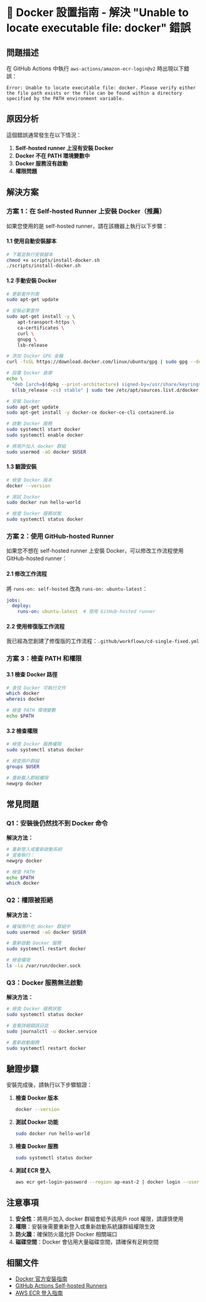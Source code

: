 # 🐳 Docker 設置指南 - 解決 "Unable to locate executable file: docker" 錯誤

## 問題描述

在 GitHub Actions 中執行 `aws-actions/amazon-ecr-login@v2` 時出現以下錯誤：

```
Error: Unable to locate executable file: docker. Please verify either the file path exists or the file can be found within a directory specified by the PATH environment variable.
```

## 原因分析

這個錯誤通常發生在以下情況：

1. **Self-hosted runner 上沒有安裝 Docker**
2. **Docker 不在 PATH 環境變數中**
3. **Docker 服務沒有啟動**
4. **權限問題**

## 解決方案

### 方案 1：在 Self-hosted Runner 上安裝 Docker（推薦）

如果您使用的是 self-hosted runner，請在該機器上執行以下步驟：

#### 1.1 使用自動安裝腳本

```bash
# 下載並執行安裝腳本
chmod +x scripts/install-docker.sh
./scripts/install-docker.sh
```

#### 1.2 手動安裝 Docker

```bash
# 更新套件列表
sudo apt-get update

# 安裝必要套件
sudo apt-get install -y \
    apt-transport-https \
    ca-certificates \
    curl \
    gnupg \
    lsb-release

# 添加 Docker GPG 金鑰
curl -fsSL https://download.docker.com/linux/ubuntu/gpg | sudo gpg --dearmor -o /usr/share/keyrings/docker-archive-keyring.gpg

# 設置 Docker 倉庫
echo \
  "deb [arch=$(dpkg --print-architecture) signed-by=/usr/share/keyrings/docker-archive-keyring.gpg] https://download.docker.com/linux/ubuntu \
  $(lsb_release -cs) stable" | sudo tee /etc/apt/sources.list.d/docker.list > /dev/null

# 安裝 Docker
sudo apt-get update
sudo apt-get install -y docker-ce docker-ce-cli containerd.io

# 啟動 Docker 服務
sudo systemctl start docker
sudo systemctl enable docker

# 將用戶加入 docker 群組
sudo usermod -aG docker $USER
```

#### 1.3 驗證安裝

```bash
# 檢查 Docker 版本
docker --version

# 測試 Docker
sudo docker run hello-world

# 檢查 Docker 服務狀態
sudo systemctl status docker
```

### 方案 2：使用 GitHub-hosted Runner

如果您不想在 self-hosted runner 上安裝 Docker，可以修改工作流程使用 GitHub-hosted runner：

#### 2.1 修改工作流程

將 `runs-on: self-hosted` 改為 `runs-on: ubuntu-latest`：

```yaml
jobs:
  deploy:
    runs-on: ubuntu-latest  # 使用 GitHub-hosted runner
```

#### 2.2 使用修復版工作流程

我已經為您創建了修復版的工作流程：`.github/workflows/cd-single-fixed.yml`

### 方案 3：檢查 PATH 和權限

#### 3.1 檢查 Docker 路徑

```bash
# 查找 Docker 可執行文件
which docker
whereis docker

# 檢查 PATH 環境變數
echo $PATH
```

#### 3.2 檢查權限

```bash
# 檢查 Docker 服務權限
sudo systemctl status docker

# 檢查用戶群組
groups $USER

# 重新載入群組權限
newgrp docker
```

## 常見問題

### Q1：安裝後仍然找不到 Docker 命令

**解決方法：**
```bash
# 重新登入或重新啟動系統
# 或者執行：
newgrp docker

# 檢查 PATH
echo $PATH
which docker
```

### Q2：權限被拒絕

**解決方法：**
```bash
# 確保用戶在 docker 群組中
sudo usermod -aG docker $USER

# 重新啟動 Docker 服務
sudo systemctl restart docker

# 檢查權限
ls -la /var/run/docker.sock
```

### Q3：Docker 服務無法啟動

**解決方法：**
```bash
# 檢查 Docker 服務狀態
sudo systemctl status docker

# 查看詳細錯誤日誌
sudo journalctl -u docker.service

# 重新啟動服務
sudo systemctl restart docker
```

## 驗證步驟

安裝完成後，請執行以下步驟驗證：

1. **檢查 Docker 版本**
   ```bash
   docker --version
   ```

2. **測試 Docker 功能**
   ```bash
   sudo docker run hello-world
   ```

3. **檢查 Docker 服務**
   ```bash
   sudo systemctl status docker
   ```

4. **測試 ECR 登入**
   ```bash
   aws ecr get-login-password --region ap-east-2 | docker login --username AWS --password-stdin 728951503024.dkr.ecr.ap-east-2.amazonaws.com
   ```

## 注意事項

1. **安全性**：將用戶加入 docker 群組會給予該用戶 root 權限，請謹慎使用
2. **權限**：安裝後需要重新登入或重新啟動系統讓群組權限生效
3. **防火牆**：確保防火牆允許 Docker 相關端口
4. **磁碟空間**：Docker 會佔用大量磁碟空間，請確保有足夠空間

## 相關文件

- [Docker 官方安裝指南](https://docs.docker.com/engine/install/)
- [GitHub Actions Self-hosted Runners](https://docs.github.com/en/actions/hosting-your-own-runners)
- [AWS ECR 登入指南](https://docs.aws.amazon.com/ecr/latest/userguide/registry_auth.html)
